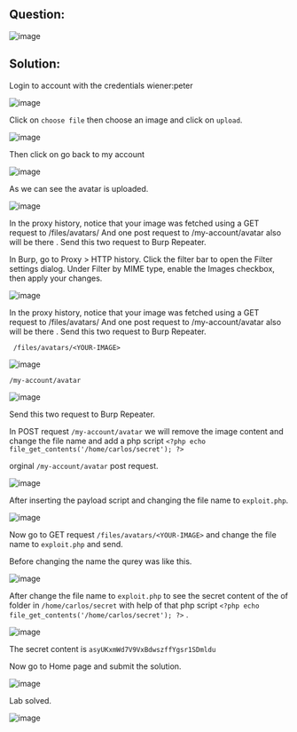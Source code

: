 ## Question:

![image](https://github.com/Nifalnasar/Portswigger-Labs/assets/141356053/842f43eb-9e09-424a-b136-07e58400b46b)

## Solution:

Login to account with the credentials wiener:peter

![image](https://github.com/Nifalnasar/Portswigger-Labs/assets/141356053/a595fb98-cfd1-42a5-8a4f-2f48e32e349d)

Click on `choose file` then choose an image and click on `upload`.

![image](https://github.com/Nifalnasar/Portswigger-Labs/assets/141356053/3145c82c-446b-4252-9b9a-7ccd0fed8140)

Then click on go back to my account

![image](https://github.com/Nifalnasar/Portswigger-Labs/assets/141356053/acd435c5-4662-4d9c-8552-d1a2d86aa4e3)

As we can see the avatar is uploaded.

![image](https://github.com/Nifalnasar/Portswigger-Labs/assets/141356053/adae2111-c0ff-433e-b6b0-18550f3a8b79)

In the proxy history, notice that your image was fetched using a GET request to /files/avatars/ And one post request to /my-account/avatar also will be there . Send this two request to Burp Repeater.

In Burp, go to Proxy > HTTP history. Click the filter bar to open the Filter settings dialog. Under Filter by MIME type, enable the Images checkbox, then apply your changes.

![image](https://github.com/Nifalnasar/Portswigger-Labs/assets/141356053/e25aa6ec-fc5b-4121-bf8a-0a6f13f346d5)

In the proxy history, notice that your image was fetched using a GET request to /files/avatars/ And one post request to /my-account/avatar also will be there . Send this two request to Burp Repeater.

` /files/avatars/<YOUR-IMAGE>`

![image](https://github.com/Nifalnasar/Portswigger-Labs/assets/141356053/640ac2ff-0c44-4f2e-b800-c8e0cc2970a7)

`/my-account/avatar`

![image](https://github.com/Nifalnasar/Portswigger-Labs/assets/141356053/f028fb1c-86c5-44ce-b8a3-54c19f9d5435)

Send this two request to Burp Repeater.

In POST request `/my-account/avatar` we will remove the image content and change the file name and add a php script `<?php echo file_get_contents('/home/carlos/secret'); ?> `

orginal `/my-account/avatar` post request.

![image](https://github.com/Nifalnasar/Portswigger-Labs/assets/141356053/f1b18f4c-1b05-45dc-8913-60d58b55352f)

After inserting the payload script and changing the file name to `exploit.php`.

![image](https://github.com/Nifalnasar/Portswigger-Labs/assets/141356053/b68e0a86-8847-4081-a135-68bfb06af88f)

Now go to GET request  `/files/avatars/<YOUR-IMAGE>` and change the file name to `exploit.php` and send.

Before changing the name the qurey was like this.

![image](https://github.com/Nifalnasar/Portswigger-Labs/assets/141356053/981b79f6-8fc8-4900-b822-629fa0e8be5e)

After change the file name to `exploit.php` to see the secret content of the of folder in `/home/carlos/secret` with help of that php script `<?php echo file_get_contents('/home/carlos/secret'); ?>` .

![image](https://github.com/Nifalnasar/Portswigger-Labs/assets/141356053/2e7434df-5314-4321-8efb-ea0a68593e29)

The secret content is `asyUKxmWd7V9VxBdwszffYgsr1SDmldu`

Now go to Home page and submit the solution.

![image](https://github.com/Nifalnasar/Portswigger-Labs/assets/141356053/80675938-7358-40b2-9aef-8af670936b55)

Lab solved.

![image](https://github.com/Nifalnasar/Portswigger-Labs/assets/141356053/94204516-cce1-4dfd-9b1b-63ff6dbbceae)






